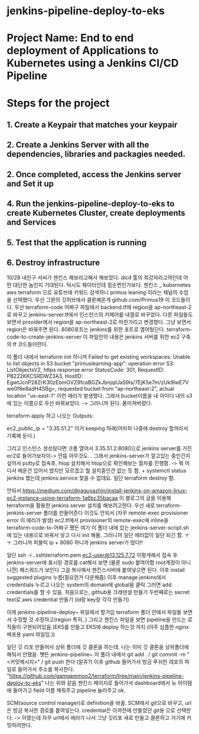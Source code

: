 # jenkins-pipeline-deploy-to-eks
# Project Name: End to end deployment of Applications to Kubernetes using a Jenkins CI/CD Pipeline
# Steps for the project

## 1. Create a Keypair that matches your keypair
## 2. Create a Jenkins Server with all the dependencies, libraries and packagies needed.
## 2. Once completed, access the Jenkins server and Set it up
## 4. Run the jenkins-pipeline-deploy-to-eks to create Kubernetes Cluster, create deployments and Services
## 5. Test that the application is running 
## 6. Destroy infrastructure

10/28
내친구 서씨가 젠킨스 해보라고해서 해보았다. dicd 툴의 최강자라고하던데 어떤 대단한 놈인지 기대된다. 턱시도 웨이터인데 힘순찐인가보다. 젠킨스 _ kubernetes aws terraform 으로 유튜브에 키워드 검색하니 primus leaning 이라는 채널의 수업을 선택했다.
우선 그분의 깃허브에서 클론해온게 github.com/Primus19 이 코드들이다.
우선 terraform-code 어쩌구 파일에서 backend.tf에 region을 ap-northeast-2로 바꾸고 jenkins-server.tf에서 인스턴스의 키페어를 내껄로 바꾸었다. 
다른 파일들도 보면서 provider에서 region을 ap-northeast-2로 마찬가리고 변경했다.
그냥 보면서 region은 바꿔주면 된다. 8080포트는 jenkins를 위한 포트로 열어뒀단다. 
terraform-code-to-create-jenkins-server 이 파일안의 내용은 jenkins 서버를 위한 ec2 구축의 tf 코드들이란다.

이 폴더 내에서 terraform init 하니까 
Failed to get existing workspaces: Unable to list objects in S3 bucket "primuslearning-app": operation error S3: ListObjectsV2, https response error StatusCode: 301, RequestID: PB222KKCSRDWZ3A3, HostID: EgwtJcnP28ZrK30zEbmGVZ9fcaBGZkJbnjqiUa59Is/7EjK5e7m/zUk9lwE7Vwe0f8e8adH4SBg=, requested bucket from "ap-northeast-2", actual location "us-east-1"
이런 에러가 발생했다. 그래서 bucket이름을 내 아이디 내의 s3에 있는 이름으로 우선 바꿔보았다. -> 그러니까 된다. 폼미쳐버렸다.

terraform apply 하고 나오는
Outputs:

ec2_public_ip = "3.35.51.2" 이거 keeping 하래(어차피 나중에 destroy 할꺼라서 기록해 둔다.)

그리고 인스턴스 생성됬다면 크롬 열어서 3.35.51.2:8080으로 jenkins server를 가진 ec2로 들어가보자이-> 안뜸 아무것도...
그래서 jenkins-server가 깔고있는 중인건지 싶어서 putty로 접속후, htop 설치해서 htop으로 확인해보는 절차를 진행함. -> 뭐 어디서 배운건 있어서 썼지만 모르겠고 뭘 설치중인건 없는 듯 함. + systemctl status jenkins 했는데 jenkins.service 찾을 수 없데요.
일단 terraform destroy 함.

안되서 https://medium.com/@raguyazhin/install-jenkins-on-amazon-linux-ec2-instance-using-terraform-1a6bc35bacaa 이 블로그의 글을 이용해 terraform을 활용한 jenkins server 설치를 해보려고한다. 우선 새로 terraform-jenkins-server 폴더를 만들어준다
이것도 안되서 (자꾸 remote-exec provisioner error 이 에러가 발생) ec2.tf에서 provisioner의 remote-exec에 inline을 terraform-code-to-어쩌구 쨌든 여기 이 폴더 내에 있는 jenkins-server-script.sh에 있는 내용으로 바꿔서 넣고 다시 init 해봄. 그러니까 일단 에러없이 일단 되긴 함. ㅜㅜ 그러니까 퍼블릭 ip + 8080 하니까 jenkins server가 떴다!!

일단 ssh -i .\.ssh\terraform.pem ec2-user@13.125.7.72 이렇게해서 접속 후 jenkins-server에 표시된 경로를 cat해서 보면 (물론 sudo 붙여야함 root계정이 아니니깐) 패스워드가 보인다 그걸 복사해서 젠킨스서버에 붙여넣으면 된다. 이후 install suggested plugins 누름(필요한거 다운해줌)
이후 manage jenkins에서 credentials 누르고 나오는 system의 domain에 global을 클릭
그러면 add credentials를 할 수 있음.
처음으로는, github용 크레덴셜 만들기
두번째로는 secret text로 aws credential 만들기 (id랑 key랑 각각 만들기)

이제 jenkins-pipeline-deploy~ 파일에서 할거임
terraform 폴더 안에서 파일들 보면서 수정할 것 수정하고(region 특히..)
그리고 젠킨스 파일을 보면 pipeline을 만드는 로직들이 구현되어있음.(EKS를 만들고 EKS에 deploy 하는것 까지.(아주 심플한 nginx 배포용 yaml 파일임.))

일단 깃 리포 만들어서 상위 폴더에 깃 클론을 하는데. 나는 이미 깃 클론을 상위폴더에 해둬서 안했음.
쨋든 jenkins-pipeline~ 이 폴더 내에서 git add . / git commit -m "<커밋메시지>" / git push 한다 (알쥬?)
이후 github 들어가서 방금 푸쉬한 레포의 파일로 들어가서 주소를 복사한다. "https://github.com/gamgammoo2/terraform/tree/main/jenkins-pipeline-deploy-to-eks" 나는 위와 같음
젠킨스 페이지로 들어가서 dashboard에서 뉴 아이템에 들어가고 field 이름 채워주고 pipeline 눌러주고 ok.

SCM(source control manager)로 definition을 바꿈. SCM에서 git으로 바꾸고, url은 방금 복사한 경로를 붙여넣는다. credential은 아까전에 만들었던 git용 으로 선택한다. -> 이랬는데 자꾸 url에서 에러가 나서 그냥 깃리포 새로 만들고 클론하고 거기에 커밋하려한다.